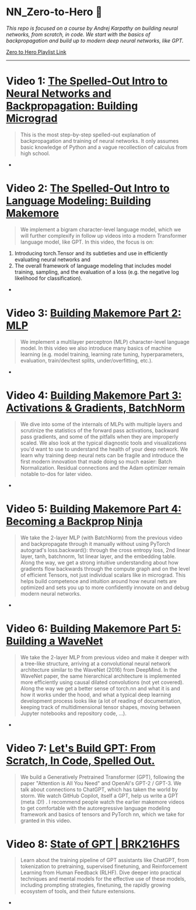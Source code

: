 # NN_Zero-to-Hero 🤖

*This repo is focused on a course by Andrej Karpathy on building neural networks, from scratch, in code. We start with the basics of backpropagation and build up to modern deep neural networks, like GPT.*

[Zero to Hero Playlist Link](https://youtube.com/playlist?list=PLAqhIrjkxbuWI23v9cThsA9GvCAUhRvKZ&si=xZk-Ar3vdQ7i2K-z)

---
# Video 1: [The Spelled-Out Intro to Neural Networks and Backpropagation: Building Micrograd](https://youtu.be/VMj-3S1tku0?si=G6dX1T-LRp6ugqNA)
> This is the most step-by-step spelled-out explanation of backpropagation and training of neural networks. It only assumes basic knowledge of Python and a vague recollection of calculus from high school.
- 

# Video 2: [The Spelled-Out Intro to Language Modeling: Building Makemore](https://youtu.be/PaCmpygFfXo?si=JhZ6-_Otuv3w7qLn)
> We implement a bigram character-level language model, which we will further complexify in follow up videos into a modern Transformer language model, like GPT. In this video, the focus is on:
  1. Introducing torch.Tensor and its subtleties and use in efficiently evaluating neural networks and 
  2. The overall framework of language modeling that includes model training, sampling, and the evaluation of a loss (e.g. the negative log likelihood for classification).
- 

# Video 3: [Building Makemore Part 2: MLP](https://youtu.be/TCH_1BHY58I?si=MrKLOaL-xuQqF656)
> We implement a multilayer perceptron (MLP) character-level language model. In this video we also introduce many basics of machine learning (e.g. model training, learning rate tuning, hyperparameters, evaluation, train/dev/test splits, under/overfitting, etc.).
- 

# Video 4: [Building Makemore Part 3: Activations & Gradients, BatchNorm](https://youtu.be/P6sfmUTpUmc?si=wjTVEpTqJPZ4sRDq)
> We dive into some of the internals of MLPs with multiple layers and scrutinize the statistics of the forward pass activations, backward pass gradients, and some of the pitfalls when they are improperly scaled. We also look at the typical diagnostic tools and visualizations you'd want to use to understand the health of your deep network. We learn why training deep neural nets can be fragile and introduce the first modern innovation that made doing so much easier: Batch Normalization. Residual connections and the Adam optimizer remain notable to-dos for later video.
- 

# Video 5: [Building Makemore Part 4: Becoming a Backprop Ninja](https://youtu.be/q8SA3rM6ckI?si=CFwo9_y7fCyqqF_M)
> We take the 2-layer MLP (with BatchNorm) from the previous video and backpropagate through it manually without using PyTorch autograd's loss.backward(): through the cross entropy loss, 2nd linear layer, tanh, batchnorm, 1st linear layer, and the embedding table. Along the way, we get a strong intuitive understanding about how gradients flow backwards through the compute graph and on the level of efficient Tensors, not just individual scalars like in micrograd. This helps build competence and intuition around how neural nets are optimized and sets you up to more confidently innovate on and debug modern neural networks.
- 

# Video 6: [Building Makemore Part 5: Building a WaveNet](https://youtu.be/t3YJ5hKiMQ0?si=SBsq5FHXzUau2FIL)
> We take the 2-layer MLP from previous video and make it deeper with a tree-like structure, arriving at a convolutional neural network architecture similar to the WaveNet (2016) from DeepMind. In the WaveNet paper, the same hierarchical architecture is implemented more efficiently using causal dilated convolutions (not yet covered). Along the way we get a better sense of torch.nn and what it is and how it works under the hood, and what a typical deep learning development process looks like (a lot of reading of documentation, keeping track of multidimensional tensor shapes, moving between Jupyter notebooks and repository code, ...).
- 

# Video 7: [Let's Build GPT: From Scratch, In Code, Spelled Out.](https://youtu.be/kCc8FmEb1nY?si=eWfT6YZEtqBhcGph)
> We build a Generatively Pretrained Transformer (GPT), following the paper "Attention is All You Need" and OpenAI's GPT-2 / GPT-3. We talk about connections to ChatGPT, which has taken the world by storm. We watch GitHub Copilot, itself a GPT, help us write a GPT (meta :D!) . I recommend people watch the earlier makemore videos to get comfortable with the autoregressive language modeling framework and basics of tensors and PyTorch nn, which we take for granted in this video.

# Video 8: [State of GPT | BRK216HFS](https://youtu.be/bZQun8Y4L2A?si=e3jnQYs0OoDM4Gz1)
> Learn about the training pipeline of GPT assistants like ChatGPT, from tokenization to pretraining, supervised finetuning, and Reinforcement Learning from Human Feedback (RLHF). Dive deeper into practical techniques and mental models for the effective use of these models, including prompting strategies, finetuning, the rapidly growing ecosystem of tools, and their future extensions.
- 
